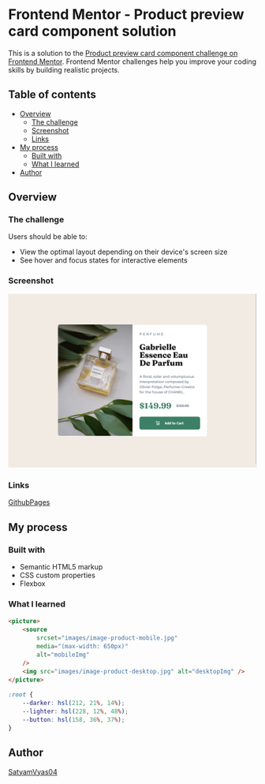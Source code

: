 # Frontend Mentor - Product preview card component solution

This is a solution to the [Product preview card component challenge on Frontend Mentor](https://www.frontendmentor.io/challenges/product-preview-card-component-GO7UmttRfa). Frontend Mentor challenges help you improve your coding skills by building realistic projects.

## Table of contents

-   [Overview](#overview)
    -   [The challenge](#the-challenge)
    -   [Screenshot](#screenshot)
    -   [Links](#links)
-   [My process](#my-process)
    -   [Built with](#built-with)
    -   [What I learned](#what-i-learned)
-   [Author](#author)

## Overview

### The challenge

Users should be able to:

-   View the optimal layout depending on their device's screen size
-   See hover and focus states for interactive elements

### Screenshot

![](./ProductReview.png)

### Links

[GithubPages]()

## My process

### Built with

-   Semantic HTML5 markup
-   CSS custom properties
-   Flexbox

### What I learned

```html
<picture>
	<source
		srcset="images/image-product-mobile.jpg"
		media="(max-width: 650px)"
		alt="mobileImg"
	/>
	<img src="images/image-product-desktop.jpg" alt="desktopImg" />
</picture>
```

```css
:root {
	--darker: hsl(212, 21%, 14%);
	--lighter: hsl(228, 12%, 48%);
	--button: hsl(158, 36%, 37%);
}
```

## Author

[SatyamVyas04](https://github.com/satyamvyas04)
